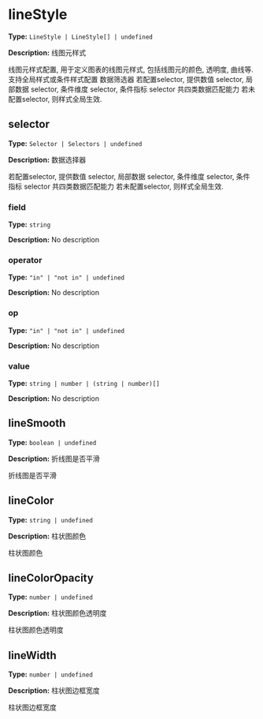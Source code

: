 # lineStyle

**Type:** `LineStyle | LineStyle[] | undefined`

**Description:**
线图元样式
  
  线图元样式配置, 用于定义图表的线图元样式, 包括线图元的颜色, 透明度, 曲线等.
  支持全局样式或条件样式配置
  数据筛选器
  若配置selector, 提供数值 selector, 局部数据 selector, 条件维度 selector, 条件指标 selector 共四类数据匹配能力
  若未配置selector, 则样式全局生效.


## selector

**Type:** `Selector | Selectors | undefined`

**Description:**
数据选择器
  
  若配置selector, 提供数值 selector, 局部数据 selector, 条件维度 selector, 条件指标 selector 共四类数据匹配能力
  若未配置selector, 则样式全局生效.


### field

**Type:** `string`

**Description:**
No description

### operator

**Type:** `"in" | "not in" | undefined`

**Description:**
No description

### op

**Type:** `"in" | "not in" | undefined`

**Description:**
No description

### value

**Type:** `string | number | (string | number)[]`

**Description:**
No description

## lineSmooth

**Type:** `boolean | undefined`

**Description:**
折线图是否平滑
  
  折线图是否平滑

## lineColor

**Type:** `string | undefined`

**Description:**
柱状图颜色
  
  柱状图颜色

## lineColorOpacity

**Type:** `number | undefined`

**Description:**
柱状图颜色透明度
  
  柱状图颜色透明度

## lineWidth

**Type:** `number | undefined`

**Description:**
柱状图边框宽度
  
  柱状图边框宽度

